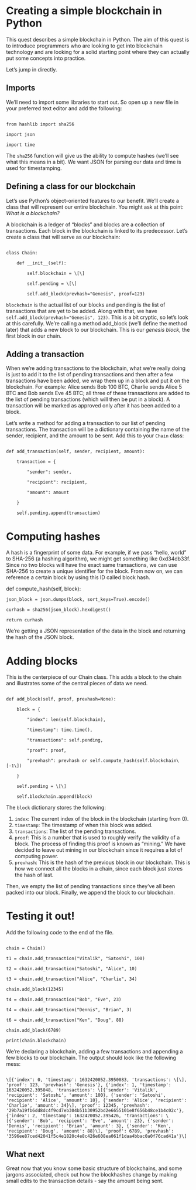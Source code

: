 # Creating a simple blockchain in Python
This quest describes a simple blockchain in Python. The aim of this quest is to introduce programmers who are looking to get into blockchain technology and are looking for a solid starting point where they can actually put some concepts into practice.

Let’s jump in directly.
## Imports
We’ll need to import some libraries to start out. So open up a new file in your preferred text editor and add the following:

```

from hashlib import sha256

import json

import time

```

The `sha256` function will give us the ability to compute hashes (we’ll see what this means in a bit). We want JSON for parsing our data and time is used for timestamping.
## Defining a class for our blockchain
Let’s use Python’s object-oriented features to our benefit. We’ll create a class that will represent our entire blockchain. You might ask at this point: *What is a blockchain?*

A blockchain is a ledger of “blocks” and blocks are a collection of transactions. Each block in the blockchain is linked to its predecessor. Let’s create a class that will serve as our blockchain:

```

class Chain:

    def __init__(self):

        self.blockchain = \[\]

        self.pending = \[\]

        self.add_block(prevhash="Genesis", proof=123)

```

`blockchain` is the actual list of our blocks and pending is the list of transactions that are yet to be added. Along with that, we have `self.add_block(prevhash="Genesis", 123)`. This is a bit cryptic, so let’s look at this carefully. We’re calling a method add_block (we’ll define the method later) that adds a new block to our blockchain. This is our *genesis block*, the first block in our chain.
## Adding a transaction
When we’re adding transactions to the blockchain, what we’re really doing is just to add it to the list of pending transactions and then after a few transactions have been added, we wrap them up in a block and put it on the blockchain. For example: Alice sends Bob 100 BTC, Charlie sends Alice 5 BTC and Bob sends Eve 45 BTC; all three of these transactions are added to the list of pending transactions (which will then be put in a block). A transaction will be marked as approved only after it has been added to a block.

Let’s write a method for adding a transaction to our list of pending transactions. The transaction will be a dictionary containing the name of the sender, recipient, and the amount to be sent. Add this to your `Chain` class:

```

def add_transaction(self, sender, recipient, amount):

    transaction = {

        "sender": sender,

        "recipient": recipient,

        "amount": amount

    }

    self.pending.append(transaction)

```

# Computing hashes

A hash is a fingerprint of some data. For example, if we pass “hello, world” to SHA-256 (a hashing algorithm), we might get something like 0xd34db33f. Since no two blocks will have the exact same transactions, we can use SHA-256 to create a unique identifier for the block. From now on, we can reference a certain block by using this ID called block hash.

def compute_hash(self, block):

    json_block = json.dumps(block, sort_keys=True).encode()

    curhash = sha256(json_block).hexdigest()

    return curhash

We’re getting a JSON representation of the data in the block and returning the hash of the JSON block.

# Adding blocks

This is the centerpiece of our Chain class. This adds a block to the chain and illustrates some of the central pieces of data we need.

```

def add_block(self, proof, prevhash=None):

    block = {

        "index": len(self.blockchain),

        "timestamp": time.time(),

        "transactions": self.pending,

        "proof": proof,

        "prevhash": prevhash or self.compute_hash(self.blockchain\[-1\])

    }

    self.pending = \[\]

    self.blockchain.append(block)

```

The `block` dictionary stores the following:

1. `index`: The current index of the block in the blockchain (starting from 0).
2. `timestamp`: The timestamp of when this block was added.
3. `transactions`: The list of the pending transactions.
4. `proof`: This is a number that is used to roughly verify the validity of a block. The process of finding this proof is known as “mining.” We have decided to leave out mining in our blockchain since it requires a lot of computing power.
5. `prevhash`: This is the hash of the previous block in our blockchain. This is how we connect all the blocks in a chain, since each block just stores the hash of last.

Then, we empty the list of pending transactions since they’ve all been packed into our block. Finally, we append the block to our blockchain.

# Testing it out!

Add the following code to the end of the file.

```

chain = Chain()

t1 = chain.add_transaction("Vitalik", "Satoshi", 100)

t2 = chain.add_transaction("Satoshi", "Alice", 10)

t3 = chain.add_transaction("Alice", "Charlie", 34)

chain.add_block(12345)

t4 = chain.add_transaction("Bob", "Eve", 23)

t4 = chain.add_transaction("Dennis", "Brian", 3)

t6 = chain.add_transaction("Ken", "Doug", 88)

chain.add_block(6789)

print(chain.blockchain)

```

We’re declaring a blockchain, adding a few transactions and appending a few blocks to our blockchain. The output should look like the following mess:

```

\[{'index': 0, 'timestamp': 1632420052.3950083, 'transactions': \[\], 'proof': 123, 'prevhash': 'Genesis'}, {'index': 1, 'timestamp': 1632420052.395048, 'transactions': \[{'sender': 'Vitalik', 'recipient': 'Satoshi', 'amount': 100}, {'sender': 'Satoshi', 'recipient': 'Alice', 'amount': 10}, {'sender': 'Alice', 'recipient': 'Charlie', 'amount': 34}\], 'proof': 12345, 'prevhash': '29b7a19fb6dd8dc4f9cd7eb304b51b30952bd2e6655101e8f656b48ce1b4c02c'}, {'index': 2, 'timestamp': 1632420052.395426, 'transactions': \[{'sender': 'Bob', 'recipient': 'Eve', 'amount': 23}, {'sender': 'Dennis', 'recipient': 'Brian', 'amount': 3}, {'sender': 'Ken', 'recipient': 'Doug', 'amount': 88}\], 'proof': 6789, 'prevhash': '3596ee87ced42041f5c4e1820c4e8c426e608ea061f1daa4bbac0a0f76cad41a'}\]

```
## What next
Great now that you know some basic structure of blockchains, and some jargons associated, check out how the blockhashes change by making small edits to the transaction details - say the amount being sent.